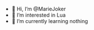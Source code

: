 - 👋 Hi, I’m @MarieJoker
- 👀 I’m interested in Lua
- 🌱 I’m currently learning nothing

<!---
MarieJoker/MarieJoker is a ✨ special ✨ repository because its `README.md` (this file) appears on your GitHub profile.
You can click the Preview link to take a look at your changes.
--->

